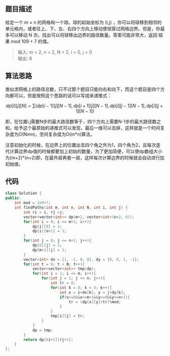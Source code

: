 ## 题目描述

给定一个 m × n 的网格和一个球。球的起始坐标为 (i,j) ，你可以将球移到相邻的单元格内，或者往上、下、左、右四个方向上移动使球穿过网格边界。但是，你最多可以移动 N 次。找出可以将球移出边界的路径数量。答案可能非常大，返回 结果 mod 109 + 7 的值。

> 输入: m = 2, n = 2, N = 2, i = 0, j = 0  
输出: 6

## 算法思路

类似求网格上的路径总数，只不过那个题目只能向右和向下，而这个题目是四个方向都可以，但是按照这个思路的话可以写成来递推式：
```math
dp[i][j][N] = \sum{(dp[i-1][j][N-1],dp[i+1][j][N-1],dp[i][j-1][N-1],dp[i][j+1][N-1])}
```
即，在位置i,j需要N步的最大路径数等于，四个方向上需要N-1步的最大路径数之和，给予这个最原始的递推式可以发现，最后一维可以去掉，这样就是一个时间复杂度为O(N*m*n)，空间复杂度为O(m*n)算法。

注意初始化的时候，在边界上的位置出去四个角之外为1，四个角为2，且每次迭代计算边界dp值的时候都要加上初始的数量，为了更加简便，可以使dp数组大小为(m+2)*(n+2)即，在最外层再套一层，这样每次计算边界的时候就会自动进行加初始值。

## 代码

```c++
class Solution {
public:
    int mod = 1e9+7;
    int findPaths(int m, int n, int N, int i, int j) {
        int ri = i, rj =j;
        vector<vector<int>> dp(m+2, vector<int>(n+2, 0));
        for(int i = 0; i <= m+1; i++){
            dp[i][0] = 1;
            dp[i][n+1] = 1;
        }
        for(int j = 0; j <= n+1; j++){
            dp[0][j] = 1;
            dp[m+1][j] = 1;
        }
        vector<int> dx = {1, -1, 0, 0}, dy = {0, 0, 1, -1};
        for(int t = 0; t < N; t++){
            vector<vector<int>> tmp(dp);
            for(int i = 1; i <= m; i++){
                for(int j = 1; j <= n; j++){
                    int tr = 0;
                    for(int k = 0; k < 4; k++){
                        int x = i+dx[k], y = j+dy[k];
                        if(x>=0&&x<=m+1&&y>=0&&y<=n+1){
                            tr = (dp[x][y]+tr)%mod;
                        }
                    }
                    tmp[i][j] = tr;
                }
            }
            dp = tmp;
        }
        return dp[ri+1][rj+1];
    }
};
```